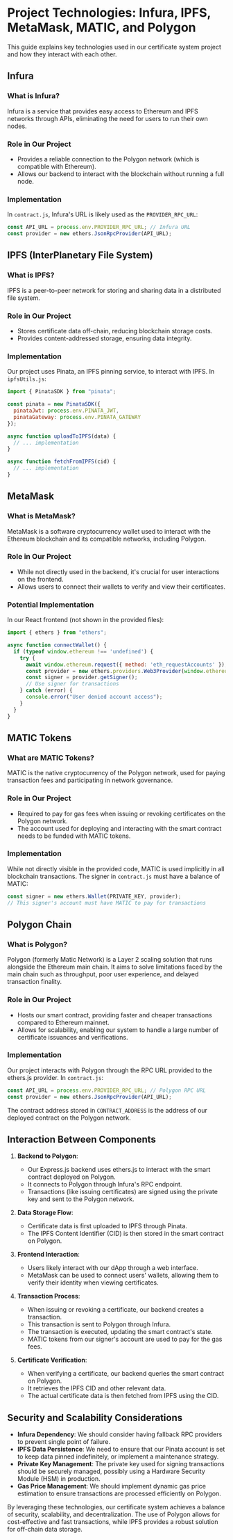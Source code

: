 # Project Technologies: Infura, IPFS, MetaMask, MATIC, and Polygon

This guide explains key technologies used in our certificate system project and how they interact with each other.

## Infura

### What is Infura?

Infura is a service that provides easy access to Ethereum and IPFS networks through APIs, eliminating the need for users to run their own nodes.

### Role in Our Project

- Provides a reliable connection to the Polygon network (which is compatible with Ethereum).
- Allows our backend to interact with the blockchain without running a full node.

### Implementation

In `contract.js`, Infura's URL is likely used as the `PROVIDER_RPC_URL`:

```javascript
const API_URL = process.env.PROVIDER_RPC_URL; // Infura URL
const provider = new ethers.JsonRpcProvider(API_URL);
```

## IPFS (InterPlanetary File System)

### What is IPFS?

IPFS is a peer-to-peer network for storing and sharing data in a distributed file system.

### Role in Our Project

- Stores certificate data off-chain, reducing blockchain storage costs.
- Provides content-addressed storage, ensuring data integrity.

### Implementation

Our project uses Pinata, an IPFS pinning service, to interact with IPFS. In `ipfsUtils.js`:

```javascript
import { PinataSDK } from "pinata";

const pinata = new PinataSDK({
  pinataJwt: process.env.PINATA_JWT,
  pinataGateway: process.env.PINATA_GATEWAY
});

async function uploadToIPFS(data) {
  // ... implementation
}

async function fetchFromIPFS(cid) {
  // ... implementation
}
```

## MetaMask

### What is MetaMask?

MetaMask is a software cryptocurrency wallet used to interact with the Ethereum blockchain and its compatible networks, including Polygon.

### Role in Our Project

- While not directly used in the backend, it's crucial for user interactions on the frontend.
- Allows users to connect their wallets to verify and view their certificates.

### Potential Implementation

In our React frontend (not shown in the provided files):

```javascript
import { ethers } from "ethers";

async function connectWallet() {
  if (typeof window.ethereum !== 'undefined') {
    try {
      await window.ethereum.request({ method: 'eth_requestAccounts' });
      const provider = new ethers.providers.Web3Provider(window.ethereum);
      const signer = provider.getSigner();
      // Use signer for transactions
    } catch (error) {
      console.error("User denied account access");
    }
  }
}
```

## MATIC Tokens

### What are MATIC Tokens?

MATIC is the native cryptocurrency of the Polygon network, used for paying transaction fees and participating in network governance.

### Role in Our Project

- Required to pay for gas fees when issuing or revoking certificates on the Polygon network.
- The account used for deploying and interacting with the smart contract needs to be funded with MATIC tokens.

### Implementation

While not directly visible in the provided code, MATIC is used implicitly in all blockchain transactions. The signer in `contract.js` must have a balance of MATIC:

```javascript
const signer = new ethers.Wallet(PRIVATE_KEY, provider);
// This signer's account must have MATIC to pay for transactions
```

## Polygon Chain

### What is Polygon?

Polygon (formerly Matic Network) is a Layer 2 scaling solution that runs alongside the Ethereum main chain. It aims to solve limitations faced by the main chain such as throughput, poor user experience, and delayed transaction finality.

### Role in Our Project

- Hosts our smart contract, providing faster and cheaper transactions compared to Ethereum mainnet.
- Allows for scalability, enabling our system to handle a large number of certificate issuances and verifications.

### Implementation

Our project interacts with Polygon through the RPC URL provided to the ethers.js provider. In `contract.js`:

```javascript
const API_URL = process.env.PROVIDER_RPC_URL; // Polygon RPC URL
const provider = new ethers.JsonRpcProvider(API_URL);
```

The contract address stored in `CONTRACT_ADDRESS` is the address of our deployed contract on the Polygon network.

## Interaction Between Components

1. **Backend to Polygon**: 
   - Our Express.js backend uses ethers.js to interact with the smart contract deployed on Polygon.
   - It connects to Polygon through Infura's RPC endpoint.
   - Transactions (like issuing certificates) are signed using the private key and sent to the Polygon network.

2. **Data Storage Flow**:
   - Certificate data is first uploaded to IPFS through Pinata.
   - The IPFS Content Identifier (CID) is then stored in the smart contract on Polygon.

3. **Frontend Interaction**:
   - Users likely interact with our dApp through a web interface.
   - MetaMask can be used to connect users' wallets, allowing them to verify their identity when viewing certificates.

4. **Transaction Process**:
   - When issuing or revoking a certificate, our backend creates a transaction.
   - This transaction is sent to Polygon through Infura.
   - The transaction is executed, updating the smart contract's state.
   - MATIC tokens from our signer's account are used to pay for the gas fees.

5. **Certificate Verification**:
   - When verifying a certificate, our backend queries the smart contract on Polygon.
   - It retrieves the IPFS CID and other relevant data.
   - The actual certificate data is then fetched from IPFS using the CID.

## Security and Scalability Considerations

- **Infura Dependency**: We should consider having fallback RPC providers to prevent single point of failure.
- **IPFS Data Persistence**: We need to ensure that our Pinata account is set to keep data pinned indefinitely, or implement a maintenance strategy.
- **Private Key Management**: The private key used for signing transactions should be securely managed, possibly using a Hardware Security Module (HSM) in production.
- **Gas Price Management**: We should implement dynamic gas price estimation to ensure transactions are processed efficiently on Polygon.

By leveraging these technologies, our certificate system achieves a balance of security, scalability, and decentralization. The use of Polygon allows for cost-effective and fast transactions, while IPFS provides a robust solution for off-chain data storage.

